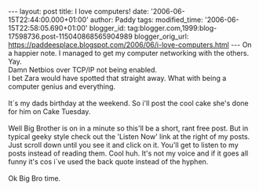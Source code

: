 \-\-- layout: post title: I love computers! date:
\'2006-06-15T22:44:00.000+01:00\' author: Paddy tags: modified\_time:
\'2006-06-15T22:58:05.690+01:00\' blogger\_id:
tag:blogger.com,1999:blog-17598736.post-115040868565904989
blogger\_orig\_url:
https://paddeesplace.blogspot.com/2006/06/i-love-computers.html \-\-- On
a happier note. I managed to get my computer networking with the others.
Yay.\
Damn Netbios over TCP/IP not being enabled.\
I bet Zara would have spotted that straight away. What with being a
computer genius and everything.\
\
It\`s my dads birthday at the weekend. So i\'ll post the cool cake
she\'s done for him on Cake Tuesday.\
\
Well Big Brother is on in a minute so this\'ll be a short, rant free
post. But in typical geeky style check out the \'Listen Now\' link at
the right of my posts. Just scroll down until you see it and click on
it. You\'ll get to listen to my posts instead of reading them. Cool huh.
It\'s not my voice and if it goes all funny it\'s cos i\`ve used the
back quote instead of the hyphen.\
\
Ok Big Bro time.
